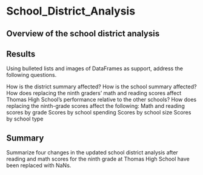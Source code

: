 # School_District_Analysis

## Overview of the school district analysis

## Results
Using bulleted lists and images of DataFrames as support, address the following questions.

How is the district summary affected?
How is the school summary affected?
How does replacing the ninth graders’ math and reading scores affect Thomas High School’s performance relative to the other schools?
How does replacing the ninth-grade scores affect the following:
Math and reading scores by grade
Scores by school spending
Scores by school size
Scores by school type


## Summary
Summarize four changes in the updated school district analysis after reading and math scores for the ninth grade at Thomas High School have been replaced with NaNs.
